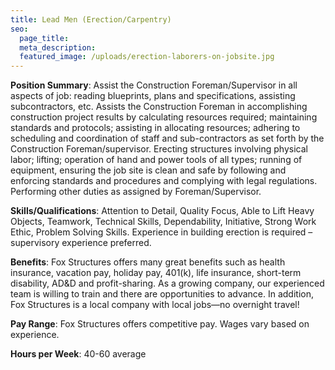 ```yaml
---
title: Lead Men (Erection/Carpentry)
seo:
  page_title:
  meta_description:
  featured_image: /uploads/erection-laborers-on-jobsite.jpg
---
```


**Position Summary**: Assist the Construction Foreman/Supervisor in all aspects of job: reading blueprints, plans and specifications, assisting subcontractors, etc. Assists the Construction Foreman in accomplishing construction project results by calculating resources required; maintaining standards and protocols; assisting in allocating resources; adhering to scheduling and coordination of staff and sub-contractors as set forth by the Construction Foreman/supervisor. Erecting structures involving physical labor; lifting; operation of hand and power tools of all types; running of equipment, ensuring the job site is clean and safe by following and enforcing standards and procedures and complying with legal regulations. Performing other duties as assigned by Foreman/Supervisor.

**Skills/Qualifications**: Attention to Detail, Quality Focus, Able to Lift Heavy Objects, Teamwork, Technical Skills, Dependability, Initiative, Strong Work Ethic, Problem Solving Skills. Experience in building erection is required – supervisory experience preferred.

**Benefits**: Fox Structures offers many great benefits such as health insurance, vacation pay, holiday pay, 401(k), life insurance, short-term disability, AD&D and profit-sharing. As a growing company, our experienced team is willing to train and there are opportunities to advance. In addition, Fox Structures is a local company with local jobs—no overnight travel!

**Pay Range**: Fox Structures offers competitive pay. Wages vary based on experience.

**Hours per Week**: 40-60 average
